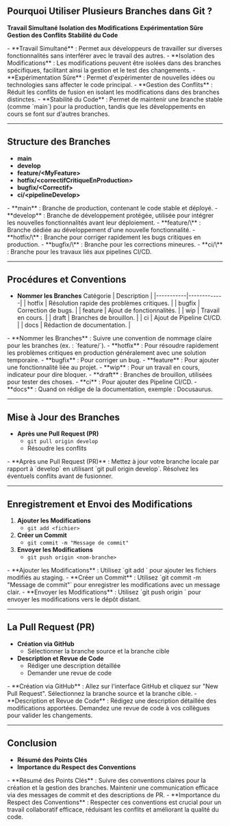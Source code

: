 ## Pourquoi Utiliser Plusieurs Branches dans Git ?

**Travail Simultané** <!-- .element: class="fragment" -->
**Isolation des Modifications** <!-- .element: class="fragment" -->
**Expérimentation Sûre** <!-- .element: class="fragment" -->
**Gestion des Conflits** <!-- .element: class="fragment" -->
**Stabilité du Code** <!-- .element: class="fragment" -->

<div class="notes">
- **Travail Simultané** : Permet aux développeurs de travailler sur diverses fonctionnalités sans interférer avec le travail des autres.
- **Isolation des Modifications** : Les modifications peuvent être isolées dans des branches spécifiques, facilitant ainsi la gestion et le test des changements.
- **Expérimentation Sûre** : Permet d'expérimenter de nouvelles idées ou technologies sans affecter le code principal.
- **Gestion des Conflits** : Réduit les conflits de fusion en isolant les modifications dans des branches distinctes.
- **Stabilité du Code** : Permet de maintenir une branche stable (comme `main`) pour la production, tandis que les développements en cours se font sur d'autres branches.
</div>

---

## Structure des Branches

- **main** <!-- .element: class="fragment" -->
- **develop** <!-- .element: class="fragment" -->
- **feature/\<MyFeature\>** <!-- .element: class="fragment" -->
- **hotfix/\<correctifCritiqueEnProduction\>** <!-- .element: class="fragment" -->
- **bugfix/\<Correctif\>** <!-- .element: class="fragment" -->
- **ci/\<pipelineDevelop\>** <!-- .element: class="fragment" -->

<div class="notes">
- **main** : Branche de production, contenant le code stable et déployé.
- **develop** : Branche de développement protégée, utilisée pour intégrer les nouvelles fonctionnalités avant leur déploiement.
- **feature/\<MyFeature\>** : Branche dédiée au développement d'une nouvelle fonctionnalité.
- **hotfix/\<correctifCritiqueEnProduction\>** : Branche pour corriger rapidement les bugs critiques en production.
- **bugfix/\<Correctif\>** : Branche pour les corrections mineures.
- **ci/\<pipelineDevelop\>** : Branche pour les travaux liés aux pipelines CI/CD.
</div>

---

## Procédures et Conventions

- **Nommer les Branches** <!-- .element: class="fragment" -->
  Catégorie | Description | <!-- .element: class="fragment" -->
  |-----------|-------------|
  | hotfix | Résolution rapide des problèmes critiques. |
  | bugfix | Correction de bugs. |
  | feature | Ajout de fonctionnalités. |
  | wip | Travail en cours. |
  | draft | Branches de brouillon. |
  | ci | Ajout de Pipeline CI/CD. |
  | docs | Rédaction de documentation. |

<div class="notes">
- **Nommer les Branches** : Suivre une convention de nommage claire pour les branches (ex. : `feature/<nom-fonctionnalité>`).
- **hotfix** : Pour résoudre rapidement les problèmes critiques en production généralement avec une solution temporaire.
- **bugfix** : Pour corriger un bug.
- **feature** : Pour ajouter une fonctionnalité liée au projet.
- **wip** : Pour un travail en cours, indicateur pour dire bloquer.
- **draft** : Branches de brouillon, utilisées pour tester des choses.
- **ci** : Pour ajouter des Pipeline CI/CD.
- **docs** : Quand on rédige de la documentation, exemple : Docusaurus.
</div>

---

## Mise à Jour des Branches

- **Après une Pull Request (PR)** <!-- .element: class="fragment" -->
  - `git pull origin develop` <!-- .element: class="fragment" -->
  - Résoudre les conflits <!-- .element: class="fragment" -->

<div class="notes">
- **Après une Pull Request (PR)** : Mettez à jour votre branche locale par rapport à `develop` en utilisant `git pull origin develop`. Résolvez les éventuels conflits avant de fusionner.
</div>

---

## Enregistrement et Envoi des Modifications

1. **Ajouter les Modifications** <!-- .element: class="fragment" -->
   - `git add <fichier>` <!-- .element: class="fragment" -->
2. **Créer un Commit** <!-- .element: class="fragment" -->
   - `git commit -m "Message de commit"` <!-- .element: class="fragment" -->
3. **Envoyer les Modifications** <!-- .element: class="fragment" -->
   - `git push origin <nom-branche>` <!-- .element: class="fragment" -->

<div class="notes">
- **Ajouter les Modifications** : Utilisez `git add <fichier>` pour ajouter les fichiers modifiés au staging.
- **Créer un Commit** : Utilisez `git commit -m "Message de commit"` pour enregistrer les modifications avec un message clair.
- **Envoyer les Modifications** : Utilisez `git push origin <nom-branche>` pour envoyer les modifications vers le dépôt distant.
</div>

---

## La Pull Request (PR)

- **Création via GitHub** <!-- .element: class="fragment" -->
  - Sélectionner la branche source et la branche cible <!-- .element: class="fragment" -->
- **Description et Revue de Code** <!-- .element: class="fragment" -->
  - Rédiger une description détaillée <!-- .element: class="fragment" -->
  - Demander une revue de code <!-- .element: class="fragment" -->

<div class="notes">
- **Création via GitHub** : Allez sur l'interface GitHub et cliquez sur "New Pull Request". Sélectionnez la branche source et la branche cible.
- **Description et Revue de Code** : Rédigez une description détaillée des modifications apportées. Demandez une revue de code à vos collègues pour valider les changements.
</div>

---

## Conclusion

- **Résumé des Points Clés** <!-- .element: class="fragment" -->
- **Importance du Respect des Conventions** <!-- .element: class="fragment" -->

<div class="notes">
- **Résumé des Points Clés** : Suivre des conventions claires pour la création et la gestion des branches. Maintenir une communication efficace via des messages de commit et des descriptions de PR.
- **Importance du Respect des Conventions** : Respecter ces conventions est crucial pour un travail collaboratif efficace, réduisant les conflits et améliorant la qualité du code.
</div>
